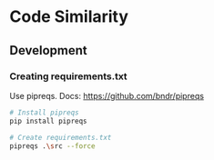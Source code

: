 # Code Similarity

## Development

### Creating requirements.txt
Use pipreqs. Docs: <https://github.com/bndr/pipreqs>

```sh
# Install pipreqs 
pip install pipreqs

# Create requirements.txt
pipreqs .\src --force
```
